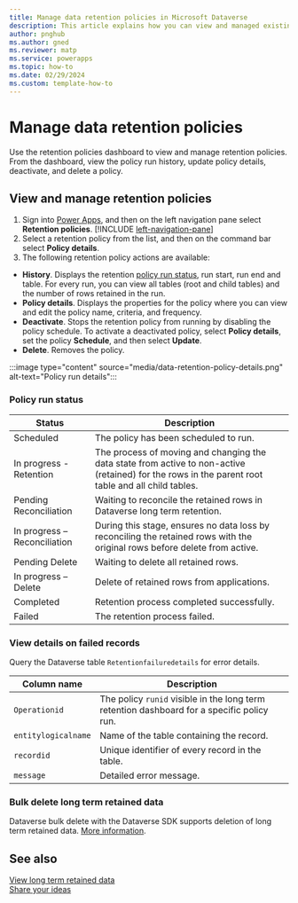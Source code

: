 ```yaml
---
title: Manage data retention policies in Microsoft Dataverse
description: This article explains how you can view and managed existing data retention policies in Microsoft Dataverse. 
author: pnghub
ms.author: gned
ms.reviewer: matp
ms.service: powerapps
ms.topic: how-to 
ms.date: 02/29/2024
ms.custom: template-how-to 
---
```

# Manage data retention policies

Use the retention policies dashboard to view and manage retention policies. From the dashboard, view the policy run history, update policy details, deactivate, and delete a policy.

## View and manage retention policies

1. Sign into [Power Apps](https://make.powerapps.com/?utm_source=padocs&utm_medium=linkinadoc&utm_campaign=referralsfromdoc), and then on the left navigation pane select **Retention policies**. [!INCLUDE [left-navigation-pane](../../includes/left-navigation-pane.md)]
1. Select a retention policy from the list, and then on the command bar select **Policy details**.
1. The following retention policy actions are available:
  - **History**. Displays the retention [policy run status](#policy-run-status), run start, run end and table. For every run, you can view all tables (root and child tables) and the number of rows retained in the run.
  - **Policy details**. Displays the properties for the policy where you can view and edit the policy name, criteria, and frequency.
  - **Deactivate**. Stops the retention policy from running by disabling the policy schedule. To activate a deactivated policy, select **Policy details**, set the policy **Schedule**, and then select **Update**.
  - **Delete**. Removes the policy.

:::image type="content" source="media/data-retention-policy-details.png" alt-text="Policy run details":::

### Policy run status

|Status  |Description  |
|---------|---------|
|Scheduled     |  The policy has been scheduled to run.       |
|In progress - Retention     | The process of moving and changing the data state from active to non-active (retained) for the rows in the parent root table and all child tables.        |
|Pending Reconciliation     |  Waiting to reconcile the retained rows in Dataverse long term retention.      |
|In progress – Reconciliation     | During this stage, ensures no data loss by reconciling the retained rows with the original rows before delete from active.     |
|Pending Delete     |  Waiting to delete all retained rows.       |
|In progress – Delete     |  Delete of retained rows from applications.       |
|Completed     |  Retention process completed successfully.       |
|Failed     |  The retention process failed.     |

### View details on failed records

Query the Dataverse table `Retentionfailuredetails` for error details.

|Column name  |Description  |
|---------|---------|
|`Operationid`     |  The policy `runid` visible in the long term retention dashboard for a specific policy run.       |
|`entitylogicalname`     | Name of the table containing the record.      |
|`recordid`     | Unique identifier of every record in the table.    |
|`message`     | Detailed error message.        |

### Bulk delete long term retained data

Dataverse bulk delete with the Dataverse SDK supports deletion of long term retained data. [More information](/power-apps/developer/data-platform/delete-data-bulk#:~:text=Bulk%20delete%20is%20also%20available,DataSource%20field%20to%20%22retained%22). 

## See also

[View long term retained data](data-retention-view.md) <br />
[Share your ideas](https://experience.dynamics.com/ideas/categories/list/?category=55f731de-11f3-ed11-8848-00224827ed7b&forum=eef9aef6-0ff3-ed11-8848-00224827e88b)
